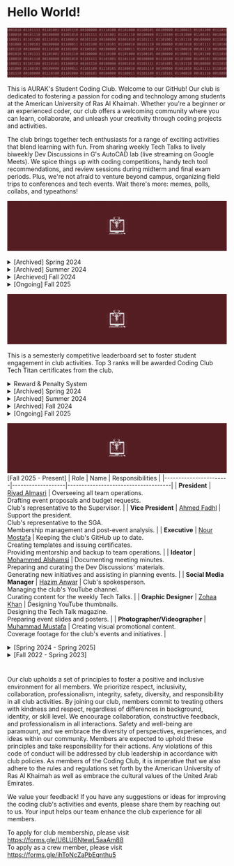 # Hello World!
![](motto.gif)

This is AURAK's Student Coding Club. Welcome to our GitHub! Our club is dedicated to fostering a passion for coding and technology among students at the American University of Ras Al Khaimah. Whether you're a beginner or an experienced coder, our club offers a welcoming community where you can learn, collaborate, and unleash your creativity through coding projects and activities.

The club brings together tech enthusiasts for a range of exciting activities that blend learning with fun. From sharing weekly Tech Talks to lively biweekly Dev Discussions in G's AutoCAD lab (live streaming on Google Meets). We spice things up with coding competitions, handy tech tool recommendations, and review sessions during midterm and final exam periods. Plus, we're not afraid to venture beyond campus, organizing field trips to conferences and tech events. Wait there's more: memes, polls, collabs, and typeathons!

![](achievements.gif)

<details>
  <summary> [Archived] Spring 2024 </summary>

- [x] Renovate all of the club's brand graphics.
- [x] Establish an online presence on Github, YouTube, and Email.
- [x] Advertise vacant positions. (x3) 
- [x] Hire a new management team.
- [x] Acquire department faculty sponsors.
- [x] Establish Tech Talks: the weekly news, announcements, projects, polls, and memes post.
- [x] Establish Dev Discussions: 4 meet-ups per semester where we cover some extracurricular CS topics.
- [x] Establish Review Rounds: the YT review videos posted to aid students in preparing for their midterms and finals at AURAK.
- [x] [Winning Most Active Student Club Award.](cert.png)

**Total number of Tech Talks posted: 8** <br>
**Total number of Dev Discussions hosted: 2** <br>
**Total number of Review Rounds posted: 4** <br>
**Total number of events organized: 0** <br>
</details>

<details>
  <summary> [Archived] Summer 2024 </summary>

- [x] Hire a team of reviewers for Review Rounds.
- [x] Rebrand Tech Talk as a magazine.
- [x] Hire a graphic designer.
- [x] Books & Bytes collab with the Book Club. Created a tech-themed summer reading list and hosted an online reflective discussion. 

**Total number of Tech Talks posted: 9** <br>
**Total number of Dev Discussions hosted: 0** <br>
**Total number of Review Rounds posted: 2** <br>
**Total number of events organized: 1** <br>
</details>

<details>
  <summary> [Archieved] Fall 2024 </summary>

- [x] Participate in AURAK's club fair (banner, brochures, posters, typathons, and personality tests).
- [x] Renovate the Tech Titans Rewards & Penalties system.
- [x] Organize a trip to Wetex 2024.
- [x] Organize the department orientation event for freshmen `cout << "Hello World!";`
- [x] Collab with the Gaming Club on the Rubik's Cube event.
- [x] Collab with the Volunteering Club on the Rubik's Cube event.
- [x] Collab with Music Club on "Experience the Sound of Code" Dev Discussion.
- [x] [Winning Most Active Student Club Award.](cert2.jpg)

**Total number of Tech Talks posted: 10** <br>
**Total number of Dev Discussions hosted: 4** <br>
**Total number of Review Rounds posted: 4** <br>
**Total number of events organized: 4** <br>
</details>

<details>
  <summary> [Ongoing] Fall 2025 </summary>

 

**Total number of Tech Talks posted: 1** <br>
**Total number of Dev Discussions hosted: 0** <br>
**Total number of Review Rounds posted: 0** <br>
**Total number of events organized: 0** <br>
**Total amount of budget used: 0 AED** <br>
</details>

![](techtitans.gif)

This is a semesterly competitive leaderboard set to foster student engagement in club activities. Top 3 ranks will be awarded Coding Club Tech Titan certificates from the club.

<details>
  <summary> Reward & Penalty System</summary>
  
As of Fall 2024, the points accumulate through a binary-themed multiplier system. Every member of the club starts at 1 by default and enters the leaderboard once they activate a multiplier. Keep an eye out for the penalty system!

- **(pts x 2)** for voting on Tech Talk polls and staying engaged.
- **(pts x 4)** for getting featured in the programming memes competition.
- **(pts x 4)** for attending Dev Discussions.
- **(pts x 4)** for engaging in any requested volunteering activities/gigs.
- **(pts x 4)** for releasing major updates to an already submitted project.
- **(pts x 8)** for getting 1st place in typeathons.
- **(pts x 8)** for getting 1st place in a mentimeter question.
- **(pts x 8)** for participating in official coding club competitions.
- **(pts x 16)** for submitting a project to showcase in Dev Discussions.
- **(pts x 32)** for winning a 1st, 2nd, or 3rd place in official coding club competitions.
- **(pts x 32)** for winning best submitted project of the semester (including personal and course projects.)
- **(pts / 2)** for failing to meet the responsibilities of a volunteer position within the club.
- **(pts / 4)** for repeatedly ignoring club guidelines or expectations.
- **(pts / 8)** for plagiarism or cheating in any club competitions or events.

</details>

<details>
  <summary>[Archived] Spring 2024</summary>
<br>

| Rank | Member     |Major | Score |
|:----:|:----------:|:-----:|:-----:|
|🏆| **Ahmed Abuhajjaj**   | Artificial Intelligence | **55** |
|🥈| **Muhammad Mbarak**  | Artificial Intelligence | **40** |
|🥈| **Maram Sabri**  | Artificial Intelligence | **40** |
|🥉| **Abdulghani Sabbagh**  | Computer Engineering |**35** |
| **4**| **Zohaa Khan** | Mass Communication | **30** |
| **5**| **Fares Masarani**  | Artificial Intelligence | **20** |
| **5**| **Hinad Fransis**  | Artificial Intelligence |**20** |
| **6**| **Urita Sadallah**| Computer Science | **15** |
| **6**| **Abdullah Yousef**  | Computer Engineering| **15** |
| **6**| **Asma Aldhaibani**  | Computer Engineering | **15** |
| **7**| **Lina Abdalmajeed** | Artificial Intelligence | **10** |
| **7**|  **Abin Devarajan**  | Computer Engineering | **10** |
| **7**| **Nada Mohamed**  | Computer Engineering | **10** |
| **8**| **Kamel Mostafa**  | Computer Engineering | **5** |
| **8**| **Yousef Al Hayek**  | Artificial Intelligence | **5** |
| **8**| **Kirubel Mamo**  | Computer Science | **5** |
| **8**| **Aqsa Malik**  | Computer Science | **5** |
| **8**| **Ahaad Hussein**  | Computer Science | **5** |

<details>
  <summary>Major Wars</summary>
<br>

|&nbsp;&nbsp;&nbsp;&nbsp;&nbsp;&nbsp;&nbsp;&nbsp;&nbsp;&nbsp;&nbsp;&nbsp;&nbsp;&nbsp;&nbsp;&nbsp;&nbsp;&nbsp;&nbsp;&nbsp;&nbsp;&nbsp;&nbsp;&nbsp;&nbsp;&nbsp;&nbsp;&nbsp; **Rank** &nbsp;&nbsp;&nbsp;&nbsp;&nbsp;&nbsp;&nbsp;&nbsp;&nbsp;&nbsp;&nbsp;&nbsp;&nbsp;&nbsp;&nbsp;&nbsp;&nbsp;&nbsp;&nbsp;&nbsp;&nbsp;&nbsp;&nbsp;&nbsp;&nbsp;&nbsp;&nbsp;&nbsp;| &nbsp;&nbsp;&nbsp;&nbsp;&nbsp;&nbsp;&nbsp;&nbsp;&nbsp;&nbsp;&nbsp;&nbsp;&nbsp;&nbsp;&nbsp;&nbsp;&nbsp;&nbsp;&nbsp;&nbsp;&nbsp;&nbsp;&nbsp;&nbsp;&nbsp;&nbsp;&nbsp; **Major** &nbsp;&nbsp;&nbsp;&nbsp;&nbsp;&nbsp;&nbsp;&nbsp;&nbsp;&nbsp;&nbsp;&nbsp;&nbsp;&nbsp;&nbsp;&nbsp;&nbsp;&nbsp;&nbsp;&nbsp;&nbsp;&nbsp;&nbsp;&nbsp;&nbsp;&nbsp;&nbsp;| &nbsp;&nbsp;&nbsp;&nbsp;&nbsp;&nbsp;&nbsp;&nbsp;&nbsp;&nbsp;&nbsp;&nbsp;&nbsp;&nbsp;&nbsp;&nbsp;&nbsp;&nbsp;&nbsp;&nbsp;&nbsp;&nbsp;&nbsp;&nbsp;&nbsp;&nbsp;&nbsp; **Score** &nbsp;&nbsp;&nbsp;&nbsp;&nbsp;&nbsp;&nbsp;&nbsp;&nbsp;&nbsp;&nbsp;&nbsp;&nbsp;&nbsp;&nbsp;&nbsp;&nbsp;&nbsp;&nbsp;&nbsp;&nbsp;&nbsp;&nbsp;&nbsp;&nbsp;&nbsp;&nbsp;|
|:-----:|:------------------------:|:-------:|
|🏆| **Artificial Intelligence**   | **190** |
|🥈| **Computer Engineering**  | **90** |
|🥉| **Mass Communication**   | **30** |
|🥉| **Computer Science**   |**30** |

</details>

</details>

<details>
  <summary>[Archived] Summer 2024</summary>
  
<br>

| Rank | Member     | Major | Score |
|:----:|:----------:|:-----:|:-----:|
|🏆| **Abdulghani Sabbagh** | Computer Engineering | **75** |
|🥈| **Maram Sabri**  | Artificial Intelligence |**35** |
|🥈| **Kamel Mostafa**  | Computer Engineering | **35** |
|🥉| **Asma Aldhaibani**  | Computer Engineering | **20** |
| 4 | **Abdullah Yousef**  | Computer Engineering | **15** |
| 4 | **Ali Aldahmani**  | Artificial Intelligence | **15** |
| 4 | **Urita Sadallah**  | Computer Science | **15** |
| 4 | **Sulaiman Qeer**  | Artificial Intelligence | **15** |
| 4 | **Mohamed Abouissa**  | Computer Engineering | **15** |
| 6 | **Ahaad Hussein**  | Computer Science | **15** |
| 5 | **Tia Othman**  | Artificial Intelligence | **10** | 
| 5 | **Zohaa Khan**  | Mass Communication | **10** |
| 5 | **Ahmed Abuhajjaj**   | Artificial Intelligence | **10** |
| 5 | **Samar Assaf**  | Artificial Intelligence | **10** |
| 6 | **Mazen Eltawil**  | Artificial Intelligence | **5** |
| 6 | **Muhammad Mbarak**  | Artificial Intelligence | **5** |
| 6 | **Hassan Mashaal**  | Electrical Engineering | **5** |
| 6 | **Areeba Atique**  | Computer Science | **5** |
| 6 | **Abdulla Alshehhi**  | Artificial Intelligence | **5** |
| 6 | **Muhammed Shafi**  | Computer Engineering | **5** |
| 6 | **Hamda Alali**  | Artificial Intelligence | **5** |
| 6 | **Khaula Khamis**  | Computer Science | **5** |
| 6 | **Ahmed Albakr**  | Artificial Intelligence | **5** |

<details>
  <summary>Major Wars</summary>
<br>

|&nbsp;&nbsp;&nbsp;&nbsp;&nbsp;&nbsp;&nbsp;&nbsp;&nbsp;&nbsp;&nbsp;&nbsp;&nbsp;&nbsp;&nbsp;&nbsp;&nbsp;&nbsp;&nbsp;&nbsp;&nbsp;&nbsp;&nbsp;&nbsp;&nbsp;&nbsp;&nbsp;&nbsp; **Rank** &nbsp;&nbsp;&nbsp;&nbsp;&nbsp;&nbsp;&nbsp;&nbsp;&nbsp;&nbsp;&nbsp;&nbsp;&nbsp;&nbsp;&nbsp;&nbsp;&nbsp;&nbsp;&nbsp;&nbsp;&nbsp;&nbsp;&nbsp;&nbsp;&nbsp;&nbsp;&nbsp;&nbsp;| &nbsp;&nbsp;&nbsp;&nbsp;&nbsp;&nbsp;&nbsp;&nbsp;&nbsp;&nbsp;&nbsp;&nbsp;&nbsp;&nbsp;&nbsp;&nbsp;&nbsp;&nbsp;&nbsp;&nbsp;&nbsp;&nbsp;&nbsp;&nbsp;&nbsp;&nbsp;&nbsp; **Major** &nbsp;&nbsp;&nbsp;&nbsp;&nbsp;&nbsp;&nbsp;&nbsp;&nbsp;&nbsp;&nbsp;&nbsp;&nbsp;&nbsp;&nbsp;&nbsp;&nbsp;&nbsp;&nbsp;&nbsp;&nbsp;&nbsp;&nbsp;&nbsp;&nbsp;&nbsp;&nbsp;| &nbsp;&nbsp;&nbsp;&nbsp;&nbsp;&nbsp;&nbsp;&nbsp;&nbsp;&nbsp;&nbsp;&nbsp;&nbsp;&nbsp;&nbsp;&nbsp;&nbsp;&nbsp;&nbsp;&nbsp;&nbsp;&nbsp;&nbsp;&nbsp;&nbsp;&nbsp;&nbsp; **Score** &nbsp;&nbsp;&nbsp;&nbsp;&nbsp;&nbsp;&nbsp;&nbsp;&nbsp;&nbsp;&nbsp;&nbsp;&nbsp;&nbsp;&nbsp;&nbsp;&nbsp;&nbsp;&nbsp;&nbsp;&nbsp;&nbsp;&nbsp;&nbsp;&nbsp;&nbsp;&nbsp;|
|:-----:|:------------------------:|:-------:|
|🏆| **Computer Engineering**   | **165** |
|🥈| **Artificial Intelligence**  | **110** |
|🥉| **Computer Science**   | **40** |
|**4**| **Mass Communication**   |**10** |
|**5**| **Electrical Engineering** | **5** |

</details>
</details>

<details>
  <summary>[Archived] Fall 2024</summary>
  
<br>

| Rank | Member     | Major | Score |
|:----:|:----------:|:-----:|:-----:|
|🏆| **Abdulghani Sabbagh** | Computer Engineering | **590,295,810,358,705,651,712** |
|🥈| **Fares Masarani**  | Artificial Intelligence | **18,446,744,073,709,551,616** |
|🥉| **Aashif**  | Electrical Engineering | **281,474,976,710,656** |
|**4**| **Arsh Khan**  | Mechanical Engineering | **8,589,934,592** |
|**5**| **Maram Sabri**  | Artificial Intelligence |**4,294,967,296** |
|**5**| **Abdullah Yousef**  | Computer Engineering | **4,294,967,296** |
|**6**| **Hinad Fransis**  | Artificial Intelligence |**268,435,456** |
|**7**| **Ahmed Abuhajjaj**   | Artificial Intelligence | **16,777,216** |
|**8**| **Kamel Mostafa**  | Computer Engineering | **4,194,304** |
|**9**| **Aleksei Kovalev**  | Computer Science | **131,072** |
|**10**| **Mahmoud Khalaf**  | Artificial Intelligence | **65,536** |
|**11**| **Mohammed Sadiq**  | Computer Engineering | **32,768** |
|**11**| **Mayaz Bakoura**  | Computer Science | **32,768** |
|**12**| **Litik Aswani**  | Artificial Intelligence | **8,192** |
|**12**| **Basheer**  | Artificial Intelligence | **8,192** |
|**13**| **Urita Sadallah**  | Computer Science | **4,096** |
|**14**| **Muhamed Nor**  | Artificial Intelligence | **2,048** |
|**14**| **Omar Alnuaimi**  | Computer Engineering | **2,048** |
|**15**| **Nada Elkadi**  | Computer Science | **1,024** |
|**15**| **Areedah Atta**  | Artificial Intelligence | **1,024** |
|**15**| **Loai Hassan**  | Chemical Engineering | **1,024** |
|**16**| **Samuel Joshy**  | Mechanical Engineering | **512** |
|**17**| **Yousef Al Hayek**  | Artificial Intelligence | **256** |
|**18**| **Taha Tunkiwala**  | Computer Engineering | **128** |
|**19**| **Karam Al Tawashi**  | Mechanical Engineering | **64** |
|**19**| **Yazan Qazzaz**  | Mechanical Engineering | **64** |
|**20**| **Ahaad Seif**  | Computer Science | **32** |
|**20**| **Eisa Hafiz**  | Computer Science | **32** |
|**20**| **Andrey**  | Computer Science | **32** |
|**20**| **Abijith Vathukkad**  | Computer Engineering | **32** |
|**21**| **Husain Para**  | Computer Science | **16** |
|**21**| **Alaa Eddin**  | Artificial Intelligence | **16** |
|**21**| **Nada Osama Mohamed**  | Computer Engineering | **16** |
|**21**| **Edwin Anthony**  | Computer Engineering | **16** |
|**21**| **Mariam Awad**  | Biotechnology | **16** |
|**21**| **Abinraj Bhaskaran**  | Computer Engineering | **16** |
|**22**| **Fazil**  | Computer Engineering | **8** |
|**22**| **Lougin**  | Architecture | **8** |
|**22**| **Farah**  | Business | **8** |
|**22**| **Lana Zanneh**  | Computer Science | **8** |
|**22**| **Hamza Khalid**  | Computer Engineering | **8** |
|**22**| **Ali Alteneiji**  | Artificial Intelligence | **8** |
|**22**| **Mohamed Abusaada**  | Computer Engineering | **8** |
|**22**| **Areej**  | Biotechnology | **8** |
|**22**| **Asma Aldhaibani**  | Computer Engineering | **8** |
|**22**| **Sulaiman Qeer**  | Artificial Intelligence | **8** |
|**23**| **Venkata Sivamani**  | Computer Science | **4** |
|**23**| **Sara Alshihh**  | Architecture | **4** |
|**23**| **Mohamed Fazil Mohamed Anwar**  | Computer Engineering | **4** |
|**23**| **Fatima Farooq**  | Computer Engineering | **4** |
|**23**| **Khaula Mohammed Khamis**  | Computer Science | **4** |
|**23**| **Nada Naser**  | Computer Science | **4** |
|**23**| **Maryam Haris**  | Computer Science | **4** |
|**23**| **Laiba Shahid**  | Business | **4** |
|**23**| **Rahmet Gudeta**  | Computer Science | **4** |
|**23**| **Muhammad Durri**  | Biotechnology | **4** |
|**23**| **Seifeleslam Habib**  | Biotechnology | **4** |
|**23**| **Abdulla Alshehhi**  | Artificial Intelligence | **4** |
|**23**| **Sandra Chaar**  | Artificial Intelligence | **4** |
|**23**| **Blessy Binu**  | Computer Engineering | **4** |
|**23**| **Habiba Selim**  | Computer Engineering | **4** |
|**23**| **Mansoor Alshehhi**  | Artificial Intelligence | **4** |
|**23**| **Rawan Rashid**  | Computer Science | **4** |
|**23**| **Muhammed Rabeeh Mattath**  | Computer Science | **4** |
|**23**| **Lojain Mohamed**  | Artificial Intelligence | **4** |
|**23**| **Mohammed Dawoud**  | Artificial Intelligence | **4** |
|**23**| **Abdulla Osama Alsaeed**  | Artificial Intelligence | **4** |
|**23**| **Hoor Abdelrahman**  | Artificial Intelligence | **4** |
|**23**| **Muhammad Irtiza**  | Computer Science | **4** |
|**23**| **Laith Al Homoud**  | Computer Science | **4** |
|**23**| **Kenzy Osama**  | Artificial Intelligence | **4** |
|**23**| **Hoor Khleifat**  | Computer Engineering | **4** |
|**23**| **Zaineh Khawaja**  | Computer Engineering | **4** |
|**23**| **Yara Afifi**  | Computer Science | **4** |
|**23**| **Bashar Odtallah**  | Artificial Intelligence | **4** |
|**23**| **Sami Saadi**  | Computer Science | **4** |
|**23**| **Ayman Bakroun**  | Civil Engineering | **4** |
|**23**| **Haameed Fouzaan**  | Artificial Intelligence | **4** |
|**23**| **Fatima Alam**  | Computer Engineering | **4** |
|**23**| **Mohd Hasanul Alam**  | Computer Science | **4** |
|**23**| **Mohamed AbouSaada**  | Computer Engineering | **4** |
|**23**| **Mazen Eltawil**  | Artificial Intelligence | **4** |
|**24**| **Ramamoorthy Devananth**  | Mechanical Engineering | **2** |
|**24**| **Anas Qaiser**  | Artificial Intelligence | **2** |
|**24**| **Ghaleb Al-Doboni**  | Artificial Intelligence | **2** |
|**24**| **Noor Mohamed**  | Artificial Intelligence | **2** |
|**24**| **Youssef Nazzai**  | Artificial Intelligence | **2** |


<details>
  <summary>Major Wars</summary>
<br>


|&nbsp;&nbsp;&nbsp;&nbsp;&nbsp;&nbsp;&nbsp;&nbsp;&nbsp;&nbsp;&nbsp;&nbsp;&nbsp;&nbsp;&nbsp;&nbsp;&nbsp;&nbsp;&nbsp;&nbsp;&nbsp;&nbsp;&nbsp;&nbsp;&nbsp;&nbsp;&nbsp;&nbsp; **Rank** &nbsp;&nbsp;&nbsp;&nbsp;&nbsp;&nbsp;&nbsp;&nbsp;&nbsp;&nbsp;&nbsp;&nbsp;&nbsp;&nbsp;&nbsp;&nbsp;&nbsp;&nbsp;&nbsp;&nbsp;&nbsp;&nbsp;&nbsp;&nbsp;&nbsp;&nbsp;&nbsp;&nbsp;| &nbsp;&nbsp;&nbsp;&nbsp;&nbsp;&nbsp;&nbsp;&nbsp;&nbsp;&nbsp;&nbsp;&nbsp;&nbsp;&nbsp;&nbsp;&nbsp;&nbsp;&nbsp;&nbsp;&nbsp;&nbsp;&nbsp;&nbsp;&nbsp;&nbsp;&nbsp;&nbsp; **Major** &nbsp;&nbsp;&nbsp;&nbsp;&nbsp;&nbsp;&nbsp;&nbsp;&nbsp;&nbsp;&nbsp;&nbsp;&nbsp;&nbsp;&nbsp;&nbsp;&nbsp;&nbsp;&nbsp;&nbsp;&nbsp;&nbsp;&nbsp;&nbsp;&nbsp;&nbsp;&nbsp;| &nbsp;&nbsp;&nbsp;&nbsp;&nbsp;&nbsp;&nbsp;&nbsp;&nbsp;&nbsp;&nbsp;&nbsp;&nbsp;&nbsp;&nbsp;&nbsp;&nbsp;&nbsp;&nbsp;&nbsp;&nbsp;&nbsp;&nbsp;&nbsp;&nbsp;&nbsp;&nbsp; **Score** &nbsp;&nbsp;&nbsp;&nbsp;&nbsp;&nbsp;&nbsp;&nbsp;&nbsp;&nbsp;&nbsp;&nbsp;&nbsp;&nbsp;&nbsp;&nbsp;&nbsp;&nbsp;&nbsp;&nbsp;&nbsp;&nbsp;&nbsp;&nbsp;&nbsp;&nbsp;&nbsp;|
|:-----:|:------------------------:|:-------:|
|🏆| **Computer Engineering**  | **590,295,810,363,004,848,400** |
|🥈| **Artificial Intelligence**   | **18,446,744,078,289,816,916** |
|🥉| **Electrical Engineering** | **281,474,976,710,656** |
|**4**| **Mechanical Engineering**   | **8,589,935,234** |
|**5**| **Computer Science** | **169,064** |
|**6**| **Chemical Engineering** | **1,024** |
|**7**| **Biotechnology** | **32** |
|**8**| **Architecture** | **12** |
|**8**| **Business** | **12** |
|**9**| **Civil Engineering** | **4** |

</details>
</details>

<details>
  <summary>[Ongoing] Fall 2025</summary>
  
<br>



<details>
  <summary>Major Wars</summary>
<br>


</details>
</details>

![](crew.gif)
[Fall 2025 - Present]
| Role                  | Name              | Responsibilities                    |
|-----------------------|-------------------|-------------------------------------|
| **President**         | [Riyad Almasri](https://github.com/TarboushMCC)  | Overseeing all team operations. <br> Drafting event proposals and budget requests. <br> Club's representative to the Supervisor. |
| **Vice President**    | [Ahmed Fadhl](https://github.com/0IJX)  | Support the president. <br> Club's representative to the SGA. <br> Membership management and post-event analysis. |
| **Executive**           | [Nour Mostafa](https://github.com/Nour-MK) | Keeping the club's GitHub up to date. <br> Creating templates and issuing certificates. <br> Providing mentorship and backup to team operations. |
| **Ideator**           | [Mohammed Alshamsi](https://github.com/M-Alshamsi) | Documenting meeting minutes. <br> Preparing and curating the Dev Discussions' materials. <br> Generating new initiatives and assisting in planning events. |
| **Social Media Manager** | [Hazim Anwar](https://github.com/win-x-u-r)  | Club's spokesperson. <br> Managing the club's YouTube channel. <br> Curating content for the weekly Tech Talks. |
| **Graphic Designer**  | [Zohaa Khan](https://github.com/Zohaax) | Designing YouTube thumbnails. <br> Designing the Tech Talk magazine. <br> Preparing event slides and posters. |
| **Photographer/Videographer**  | [Muhammad Mustafa](https://www.behance.net/mrshark25) | Creating visual promotional content. <br> Coverage footage for the club's events and initiatives. |

<details>
  <summary>[Spring 2024 - Spring 2025]</summary>
  
| Role                  | Name              | Responsibilities                    |
|-----------------------|-------------------|-------------------------------------|
| **President**         | [Nour Mostafa](https://github.com/Nour-MK)  | Overseeing all team operations and planning events. <br> Reporting to Clubs' Committee. |
| **Vice President**    | [Youssef Azizeldin](https://github.com/YoussefAzizeldin)  | Support the president. <br> Club's spokesperson. |
| **Executive**         | [Mohamed Abouissa](https://github.com/Mohamed-Abouissa)   | Assisting the president and vice. <br> Manage club's finances.   |
| **Ideator**           | [Mohammed Alshamsi](https://github.com/M-Alshamsi) | Generating new initiatives. <br> Preparing and curating the Dev Discussions' materials. |
| **Ideator**           | [Mukerem Shifa]() | Generating new initiatives. <br> Assisting with various club activities. |
| **Social Media Manager** | [Hazim Anwar](https://github.com/win-x-u-r)  | Managing our YouTube channel (Review Rounds & Coding Club Commends). <br> Preparing and curating our weekly Tech Talks. |
| **Videographer**  | [Muhammad Mustafa](https://www.behance.net/mrshark25) | Creating visual promotional content. <br> Coverage footage for the club's events and initiatives. |
| **Graphic Designer**  | [Mohamed Abouissa](https://github.com/Mohamed-Abouissa) | Creating visual content <br> (i.e. Dev Discussions agendas, Review Rounds thumbnails, Tech Talk magazine.) |
| **Graphic Designer**  | [Zohaa Khan](https://github.com/Zohaax) | Creating visual content <br> (i.e. Posters, Banners, Brochures, Slides, Certificates.) |
| **Graphic Designer**  | [Aamir Mohammed](https://aamirartistry.wixsite.com/aamirartistry) | Creating visual promotional content. <br> Coverage footage for the club's events and initiatives. |

</details>

<details>
  <summary>[Fall 2022 - Spring 2023]</summary>

| Role               | Name             | Responsibilities                       |
|--------------------|------------------|----------------------------------------|
| **President**      | Hinad Fransis    | Overseeing all operations and strategy. |
| **Vice President** | Ghaleb Aldoboni  | Assisting the President and managing internal affairs. |
| **Executive**      | Mai Mansour      | Executing strategic plans and projects. |
| **Executive**      | Mazin Khider     | Supporting the implementation of initiatives. |

</details>
  
#

Our club upholds a set of principles to foster a positive and inclusive environment for all members. We prioritize respect, inclusivity, collaboration, professionalism, integrity, safety, diversity, and responsibility in all club activities. By joining our club, members commit to treating others with kindness and respect, regardless of differences in background, identity, or skill level. We encourage collaboration, constructive feedback, and professionalism in all interactions. Safety and well-being are paramount, and we embrace the diversity of perspectives, experiences, and ideas within our community. Members are expected to uphold these principles and take responsibility for their actions. Any violations of this code of conduct will be addressed by club leadership in accordance with club policies. As members of the Coding Club, it is imperative that we also adhere to the rules and regulations set forth by the American University of Ras Al Khaimah as well as embrace the cultural values of the United Arab Emirates.

We value your feedback! If you have any suggestions or ideas for improving the coding club's activities and events, please share them by reaching out to us. Your input helps our team enhance the club experience for all members.

To apply for club membership, please visit https://forms.gle/U6LU6NtewL5aaAm88 <br>
To apply as a crew member, please visit https://forms.gle/ihToNcZaPbEqnthu5
